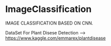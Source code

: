 # ImageClassification
IMAGE CLASSIFICATION BASED ON CNN.



DataSet For Plant Disese Detection --> https://www.kaggle.com/emmarex/plantdisease
